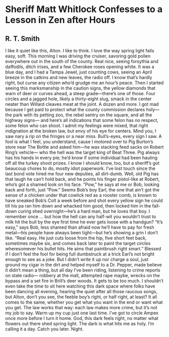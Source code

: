 # Sheriff Matt Whitlock Confesses to a Lesson in Zen after Hours
## R. T. Smith
I like it quiet like this, Alton. I like
to think. I love the way spring light falls
easy, soft. This morning I was driving
the cruiser, savoring gold pollen everywhere
out in the south of the county. Real nice,
seeing forsythia and daffodils, ditch irises,
and a few Cherokee roses opening white.
It was a blue day, and I had a Tampa Jewel,
just counting cows, seeing an April breeze
in the catkins and new leaves, the radio off.
I know that’s hardly right, but curse
any citizen who’d grudge me an hour’s peace.
Then I started seeing this marksmanship
in the caution signs, the yellow diamonds
that warn of deer or curves ahead, a steep
grade—there’s one of those. Four circles
and a jagged hole, likely a thirty-eight
slug, smack in the center neater than Willard
cleaves meat at the joint. A dozen and more.
I got mad because I get paid to protect
what the county commission declares holy—
the park with its petting zoo, the rebel
sentry on the square, and all the highway signs—
and here’s all indications that some felon
has no respect, some felon who can shoot.
I admit my feelings were mixed, that right
indignation at the broken law, but envy
of his eye for centers. Mind you, I saw nary
a rip on the fringes or a near miss. Bull’s-eyes,
every sign I saw. A fool is what I feel, you
understand, cause I motored over to Pig Burton’s
store near The Bottle and asked him—he was
stacking feed sacks on Robert Ring’s vehicle—
who the hell was the target king of Beat Three.
Pig always has his hands in every pie; he’d
know if some individual had been hauling off all
the turkey shoot prizes. I know I should know,
too, but a sheriff’s got beaucoup chores
to do, mostly idiot paperwork. I’ve lost
touch since the last bond vote hired me four new
deputies, all dirt-dumb. Well, old Pig has
that laugh he can’t hold back, and he points
his finger pistol-like at Robert, who’s got
a shamed look on his face. “Pow,” he says
at me or Bob, looking back and forth, just
“Pow.” Seems Bob’s boy Earl, the one
that ain’t got the sense of a chicken under
that cowlick red as a rooster comb, is known
to have sneaked Bob’s Colt a week before
and shot every yellow sign he could till his pa
ran him down and whacked him good,
then locked him in the fall-down curing shed
overnight—he’s a hard man, but he loves
that boy. I remember once ... but how the hell
can any half-wit you wouldn’t trust to milk
hit the bull by the eye first time he ever gets
loose with a handgun? “It’s easy,” says Bob,
less shamed than afraid now he’ll have to pay
for fresh metal—his people have always
been tight—but he’s showing a grin I don’t like.
“Real easy. He just cuts loose from the hip,
five short feet back, sometimes maybe six,
and comes back later to paint the target circles
wheresomever his bullet hits. He aims that
paintbrush right smart.” Blessed if I don’t
feel the fool for being full dumbstruck
at a trick Earl’s not bright enough to see
as a joke. But I didn’t write it up nor charge
a soul, just ground my cigar in the dirt
and helped myself to a Dr. Pepper, made believe
it didn’t mean a thing, but all day I’ve been
riding, listening to crime reports on state radio—
robbery at the mall, attempted rape maybe, wrecks
on the bypass and a set fire in Brill’s deer woods.
It gets to be too much. I shouldn’t even take
the time to sit here watching this dark space
where folks have been dancing all evening,
hearing the quiet after all those raucous songs,
but Alton, don’t you see, the feeble boy’s right,
or half right, at least? It all comes to the same,
whether you get what you want in the end or
want what you get. The law works that way:
each law makes more crime, but it’s not my job
to say. Warm up my cup just one last time.
I’ve got to circle Ampex once more before
I turn it home. God, this dark feels right,
no matter what flowers out there shed spring
light. The dark is what hits me as holy.
I’m calling it a day. Catch you later. Night.
